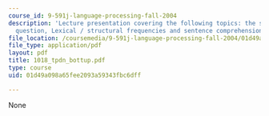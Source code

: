 ```yaml
---
course_id: 9-591j-language-processing-fall-2004
description: 'Lecture presentation covering the following topics: the serial / parallel
  question, Lexical / structural frequencies and sentence comprehension.'
file_location: /coursemedia/9-591j-language-processing-fall-2004/01d49a098a65fee2093a59343fbc6dff_1018_tpdn_bottup.pdf
file_type: application/pdf
layout: pdf
title: 1018_tpdn_bottup.pdf
type: course
uid: 01d49a098a65fee2093a59343fbc6dff

---
```

None